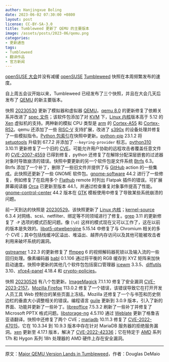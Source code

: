 ```yaml
---
author: Hanjingxue Boling
date: 2023-06-02 07:30:00 +0800
layout: post
license: CC-BY-SA-3.0
title: Tumbleweed 更新了 QEMU 的主要版本
image: /assets/posts/2023-06/qemu.png
categories:
- 更新通告
tags:
- Tumbleweed
- 翻译作品
- 官方新闻
---
```


[openSUSE 大会][osconf]并没有减缓 [openSUSE] [Tumbleweed] 快照在本周频繁发布的速度。

[osconf]: https://events.opensuse.org/conferences/oSC23
[openSUSE]: https://get.opensuse.org/
[Tumbleweed]: https://get.opensuse.org/tumbleweed/
[QEMU]: https://wiki.qemu.org/ChangeLog/8.0

自上周五会议开始以来，Tumbleweed 已经发布了三个快照，并且在大会几天后发布了 [QEMU] 的新主要版本。

快照 [20230530] 更新了模拟器和虚拟器 [QEMU]。[qemu 8.0] 的更新修复了依赖关系并改进了 [spec 文件][spec]；该软件包添加了对 [KVM] 下，[Linux 内核][kernel]版本高于 5.12 的 [Xen] 虚拟机的支持。两种新的模拟 CPU 类型是 [arm] 的 [Cortex-A55] 和 [Cortex-R52]。qemu 还添加了一些 [RISC-V] 支持扩展，改进了 [s390x] 的设备处理并修复了一些模拟指令。[Python 包索引][pip]在快照中更新。[python-pip][pip] 23.1.2 将 [setuptools] 升级到 67.7.2 并添加了 `--keyring-provider` 标志。[python310] 3.10.11 更新修复了一个旧的 [CVE]。可能允许用户协助的远程攻击者覆盖任意文件的 [CVE-2007-4559] 已得到修复，python 还修复了在解除分配深层嵌套的过滤器对象时导致崩溃的错误。快照中要更新的另一个软件包是文件系统 [Btrfs] 6.3。Btrfs 添加了一个补丁，删除了一些旧文件并提供了与 [GitHub] action 的一些集成。此快照还更新了一些 GNOME 软件包。[gnome-software] 44.2 进行了一些修复，例如修复了在启用多个 [Flathub] remote 时列出 Flatpak 插件的错误。可扩展屏幕阅读器 [Orca] 已更新至版本 44.1，并通过检查重复对象事件提高了性能。[gnome-control-center] 44.2 版本在 [GTK] 模板使用中修复了导致某些系统崩溃的问题。

[20230530]: https://lists.opensuse.org/archives/list/factory@lists.opensuse.org/thread/TZRO6PHQQ6CAQO4GTT7PFUUQPBKFY6K6/
[qemu 8.0]: https://wiki.qemu.org/ChangeLog/8.0
[spec]: https://en.opensuse.org/openSUSE:Specfile_guidelines
[xen]: https://xenproject.org/
[kvm]: https://www.linux-kvm.org/page/Main_Page
[kernel]: https://www.kernel.org/
[arm]: https://www.arm.com/
[Cortex-A55]: https://developer.arm.com/Processors/Cortex-A55
[Cortex-R52]: https://developer.arm.com/Processors/Cortex-R52
[RISC-V]: https://riscv.org/
[s390x]: https://en.wikipedia.org/wiki/IBM_System/390
[pip]: https://pypi.org/
[setuptools]: https://pypi.org/project/setuptools/
[cve]: https://en.wikipedia.org/wiki/Common_Vulnerabilities_and_Exposures
[CVE-2007-4559]: https://nvd.nist.gov/vuln/detail/CVE-2007-4559
[python310]: https://www.python.org/
[Btrfs]: https://btrfs.wiki.kernel.org/
[github]: https://github.com/
[gnome-software]: https://gitlab.gnome.org/GNOME/gnome-software
[flathub]: https://flathub.org/
[Orca]: https://wiki.gnome.org/Projects/Orca
[gnome-control-center]: https://gitlab.gnome.org/GNOME/gnome-control-center
[gtk]: https://www.gtk.org/

前一天到达的快照是 [20230529]。该快照更新了 [Linux 内核][kernel]；[kernel-source][kernel] 6.3.4 对网络、scsi、netfilter、绑定等不同领域进行了修复。[grep] 3.11 的更新修复了 `-P` 选项的模式匹配问题。像 `[\d]` 这样的模式现在又可以工作了，这在以前的版本是失效的。[libqt5-qtwebengine] 5.15.14 中修复了与 Chromium 相关的多个 CVE；其中包括栈缓冲区溢出、堆溢出、越界内存访问以及其他可能被攻击者利用来破坏系统的漏洞。

[20230529]: https://lists.opensuse.org/archives/list/factory@lists.opensuse.org/thread/XA7IOHYH5RWCQ3V77XR3U3NAVRCEWFKE/
[grep]: https://www.gnu.org/software/grep/
[libqt5-qtwebengine]: https://software.opensuse.org/package/libqt5-qtwebengine

[gstreamer] 1.22.3 的更新修复了 [ffmpeg] 6 的视频解码器死锁以及输入流的一些回归处理。像素编码器 [babl] 0.1.106 通过将平衡的 RGB 缓存到 XYZ 矩阵来加快启动速度。快照中更新的其他几个软件包包括窗口管理器 [icewm] 3.3.5、[diffutils] 3.10、[xfce4-panel] 4.18.4 和 [crypto-policies]。

[gstreamer]: https://gstreamer.freedesktop.org/
[ffmpeg]: https://www.ffmpeg.org/
[babl]: https://gegl.org/babl/
[icewm]: https://ice-wm.org/
[diffutils]: https://www.gnu.org/software/diffutils/
[xfce4-panel]: https://docs.xfce.org/xfce/xfce4-panel/start
[crypto-policies]: https://github.com/linux-system-roles/crypto_policies

快照 [20230526] 有八个包更新。[ImageMagick] 7.1.1.10 修复了安全漏洞 [CVE-2023-2157]。[Mozilla Firefox] 113.0.2 修复了一个错误，该错误导致它在打开开发人员工具 Web 控制台的某些页面上冻结。Mozilla 还修复了一个与书签和历史侧边栏的垂直大小调整相关的错误。编程语言 [guile] 更新到 3.0.9 版本，引入了新的界面、功能并更新了一些补丁。[libreoffice] 7.5.3.2 刷新了一些补丁并修复了 Microsoft PPTX 格式问题。[libstorage-ng] 4.5.110 通过 [Weblate] 更新了格鲁吉亚语翻译。快照中还修复了两个 CVE；[mariadb] 10.11.3 修复了 [CVE-2022-47015]，它在 10.3.34 到 10.9.3 版本中存在针对 MariaDB 服务器的拒绝服务漏洞。[xen] 更新至 4.17.1 版本，解决了 [CVE-2022-42336]；它在特定于 [AMD] 系列 17h 和 Hygon 系列 18h 处理器的 AMD 硬件上存在安全漏洞。

[20230526]: https://lists.opensuse.org/archives/list/factory@lists.opensuse.org/thread/LQTCXUPS4BMCIHXBAUKEWVN47DUNV3BQ/
[ImageMagick]: https://imagemagick.org/index.php
[CVE-2023-2157]: https://www.suse.com/security/cve/CVE-2023-2157.html
[Mozilla Firefox]: https://www.mozilla.org/
[guile]: https://www.gnu.org/software/guile/
[libreoffice]: https://www.libreoffice.org/
[weblate]: https://weblate.org/
[libstorage-ng]: https://github.com/openSUSE/libstorage-ng
[mariadb]: https://mariadb.org/
[CVE-2022-47015]: https://www.suse.com/security/cve/CVE-2022-47015.html
[CVE-2022-42336]: https://www.suse.com/security/cve/CVE-2022-42336.html
[amd]: https://www.amd.com/

------

原文：[Major QEMU Version Lands in Tumbleweed](https://news.opensuse.org/2023/06/02/major-v-lands-in-tw/)，作者：Douglas DeMaio
